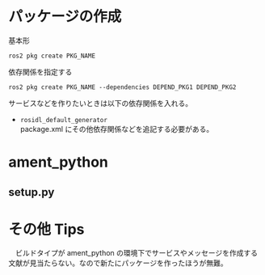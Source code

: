 # パッケージの作成
基本形
```
ros2 pkg create PKG_NAME
```
依存関係を指定する
```
ros2 pkg create PKG_NAME --dependencies DEPEND_PKG1 DEPEND_PKG2
```
サービスなどを作りたいときは以下の依存関係を入れる。

- ```rosidl_default_generator```<br>
    package.xml にその他依存関係などを追記する必要がある。

# ament_python
## setup.py

# その他 Tips
　ビルドタイプが ament_python の環境下でサービスやメッセージを作成する文献が見当たらない。なので新たにパッケージを作ったほうが無難。
